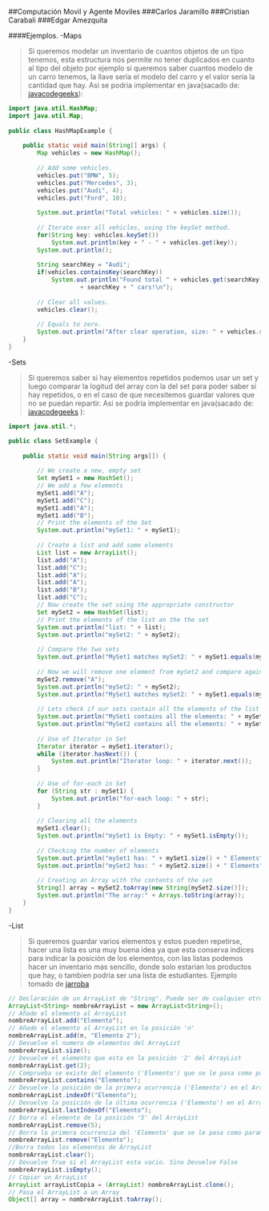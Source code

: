 ##Computación Movil y Agente Moviles
###Carlos Jaramillo
###Cristian Carabali
###Edgar Amezquita

####Ejemplos.
-Maps
>Si queremos modelar un inventario de cuantos objetos de un tipo tenemos, esta estructura nos permite no tener duplicados en cuanto al tipo del objeto
 por ejemplo si queremos saber cuantos modelo de un carro tenemos, la llave seria el modelo del carro y el valor seria la cantidad que hay. 
>Asi se podria implementar en java(sacado de: [javacodegeeks](http://examples.javacodegeeks.com/java-basics/java-map-example/)):

```java
import java.util.HashMap;
import java.util.Map;
 
public class HashMapExample {
     
    public static void main(String[] args) {
        Map vehicles = new HashMap();
         
        // Add some vehicles.
        vehicles.put("BMW", 5);
        vehicles.put("Mercedes", 3);
        vehicles.put("Audi", 4);
        vehicles.put("Ford", 10);
         
        System.out.println("Total vehicles: " + vehicles.size());
         
        // Iterate over all vehicles, using the keySet method.
        for(String key: vehicles.keySet())
            System.out.println(key + " - " + vehicles.get(key));
        System.out.println();
         
        String searchKey = "Audi";
        if(vehicles.containsKey(searchKey))
            System.out.println("Found total " + vehicles.get(searchKey) + " "
                    + searchKey + " cars!\n");
         
        // Clear all values.
        vehicles.clear();
         
        // Equals to zero.
        System.out.println("After clear operation, size: " + vehicles.size());
    }
}
```

-Sets
>Si queremos saber si hay elementos repetidos podemos usar un set y luego comparar la logitud del array con la del set para
poder saber si hay repetidos, o en el caso de que necesitemos guardar valores que no se puedan repartir.
>Asi se podria implementar en java(sacado de: [javacodegeeks](http://examples.javacodegeeks.com/java-basics/java-set-example/) ):

```java
import java.util.*;

public class SetExample {
 
    public static void main(String args[]) {
 
        // We create a new, empty set
        Set mySet1 = new HashSet();
        // We add a few elements
        mySet1.add("A");
        mySet1.add("C");
        mySet1.add("A");
        mySet1.add("B");
        // Print the elements of the Set
        System.out.println("mySet1: " + mySet1);
 
        // Create a list and add some elements
        List list = new ArrayList();
        list.add("A");
        list.add("C");
        list.add("A");
        list.add("A");
        list.add("B");
        list.add("C");
        // Now create the set using the appropriate constructor
        Set mySet2 = new HashSet(list);
        // Print the elements of the list an the the set
        System.out.println("list: " + list);
        System.out.println("mySet2: " + mySet2);
 
        // Compare the two sets
        System.out.println("MySet1 matches mySet2: " + mySet1.equals(mySet2));
 
        // Now we will remove one element from mySet2 and compare again
        mySet2.remove("A");
        System.out.println("mySet2: " + mySet2);
        System.out.println("MySet1 matches mySet2: " + mySet1.equals(mySet2));
 
        // Lets check if our sets contain all the elements of the list
        System.out.println("MySet1 contains all the elements: " + mySet1.containsAll(list));
        System.out.println("MySet2 contains all the elements: " + mySet2.containsAll(list));
 
        // Use of Iterator in Set
        Iterator iterator = mySet1.iterator();
        while (iterator.hasNext()) {
            System.out.println("Iterator loop: " + iterator.next());
        }
 
        // Use of for-each in Set
        for (String str : mySet1) {
            System.out.println("for-each loop: " + str);
        }
 
        // Clearing all the elements
        mySet1.clear();
        System.out.println("mySet1 is Empty: " + mySet1.isEmpty());
 
        // Checking the number of elements
        System.out.println("mySet1 has: " + mySet1.size() + " Elements");
        System.out.println("mySet2 has: " + mySet2.size() + " Elements");
 
        // Creating an Array with the contents of the set
        String[] array = mySet2.toArray(new String[mySet2.size()]);
        System.out.println("The array:" + Arrays.toString(array));
    }
}

```
-List
> Si queremos guardar varios elementos y estos pueden repetirse, hacer una lista es una muy buena idea ya que esta conserva indices para indicar la posición de los elementos,
con las listas podemos hacer un inventario mas sencillo, donde solo estarian los productos que hay, o tambien podria ser una lista de estudiantes.
Ejemplo tomado de [jarroba](http://jarroba.com/arraylist-en-java-ejemplos/)
 
```java
// Declaración de un ArrayList de "String". Puede ser de cualquier otro Elemento u Objeto (float, Boolean, Object, ...)
ArrayList<String> nombreArrayList = new ArrayList<String>();
// Añade el elemento al ArrayList
nombreArrayList.add("Elemento");
// Añade el elemento al ArrayList en la posición 'n'
nombreArrayList.add(n, "Elemento 2");
// Devuelve el numero de elementos del ArrayList
nombreArrayList.size();
// Devuelve el elemento que esta en la posición '2' del ArrayList
nombreArrayList.get(2);
// Comprueba se existe del elemento ('Elemento') que se le pasa como parametro
nombreArrayList.contains("Elemento");
// Devuelve la posición de la primera ocurrencia ('Elemento') en el ArrayList  
nombreArrayList.indexOf("Elemento");
// Devuelve la posición de la última ocurrencia ('Elemento') en el ArrayList   
nombreArrayList.lastIndexOf("Elemento");
// Borra el elemento de la posición '5' del ArrayList   
nombreArrayList.remove(5); 
// Borra la primera ocurrencia del 'Elemento' que se le pasa como parametro.  
nombreArrayList.remove("Elemento");
//Borra todos los elementos de ArrayList   
nombreArrayList.clear();
// Devuelve True si el ArrayList esta vacio. Sino Devuelve False   
nombreArrayList.isEmpty();  
// Copiar un ArrayList 
ArrayList arrayListCopia = (ArrayList) nombreArrayList.clone();  
// Pasa el ArrayList a un Array 
Object[] array = nombreArrayList.toArray();   
```